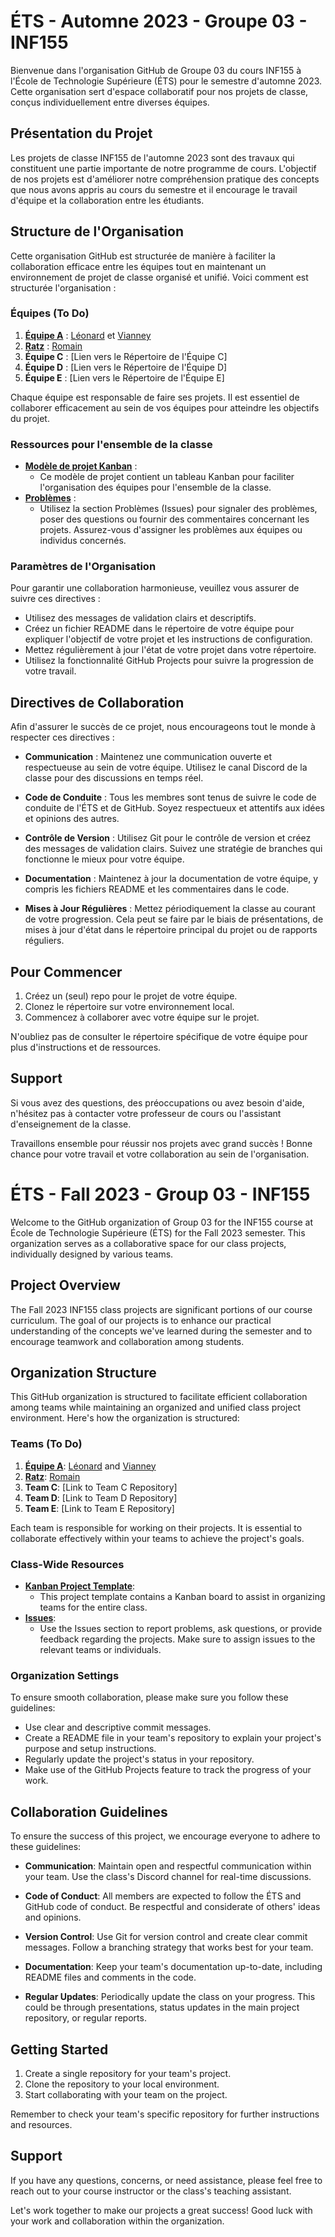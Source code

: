 # ÉTS - Automne 2023 - Groupe 03 - INF155

Bienvenue dans l'organisation GitHub de Groupe 03 du cours INF155 à l'École de Technologie Supérieure (ÉTS) pour le semestre d'automne 2023. Cette organisation sert d'espace collaboratif pour nos projets de classe, conçus individuellement entre diverses équipes.

## Présentation du Projet

Les projets de classe INF155 de l'automne 2023 sont des travaux qui constituent une partie importante de notre programme de cours. L'objectif de nos projets est d'améliorer notre compréhension pratique des concepts que nous avons appris au cours du semestre et il encourage le travail d'équipe et la collaboration entre les étudiants.

## Structure de l'Organisation

Cette organisation GitHub est structurée de manière à faciliter la collaboration efficace entre les équipes tout en maintenant un environnement de projet de classe organisé et unifié. Voici comment est structurée l'organisation :

### Équipes (To Do)

1. **[Équipe A](https://github.com/orgs/ETS-Fall-2023-GR03-INF155/teams/equipe-a)** : [Léonard](https://github.com/AdelnorAcmorux) et [Vianney](https://github.com/Vianpyro)
2. **[Ratz](https://github.com/orgs/ETS-Fall-2023-GR03-INF155/teams/ratz)** : [Romain](https://github.com/RomainBoiret)
3. **Équipe C** : [Lien vers le Répertoire de l'Équipe C]
4. **Équipe D** : [Lien vers le Répertoire de l'Équipe D]
5. **Équipe E** : [Lien vers le Répertoire de l'Équipe E]

Chaque équipe est responsable de faire ses projets. Il est essentiel de collaborer efficacement au sein de vos équipes pour atteindre les objectifs du projet.

### Ressources pour l'ensemble de la classe

- **[Modèle de projet Kanban](https://github.com/orgs/ETS-Fall-2023-GR03-INF155/projects/7)** :
  - Ce modèle de projet contient un tableau Kanban pour faciliter l'organisation des équipes pour l'ensemble de la classe.
- **[Problèmes](https://github.com/ETS-Fall-2023-GR03-INF155/.github/issues)** :
  - Utilisez la section Problèmes (Issues) pour signaler des problèmes, poser des questions ou fournir des commentaires concernant les projets. Assurez-vous d'assigner les problèmes aux équipes ou individus concernés.

### Paramètres de l'Organisation

Pour garantir une collaboration harmonieuse, veuillez vous assurer de suivre ces directives :

- Utilisez des messages de validation clairs et descriptifs.
- Créez un fichier README dans le répertoire de votre équipe pour expliquer l'objectif de votre projet et les instructions de configuration.
- Mettez régulièrement à jour l'état de votre projet dans votre répertoire.
- Utilisez la fonctionnalité GitHub Projects pour suivre la progression de votre travail.

## Directives de Collaboration

Afin d'assurer le succès de ce projet, nous encourageons tout le monde à respecter ces directives :

- **Communication** : Maintenez une communication ouverte et respectueuse au sein de votre équipe. Utilisez le canal Discord de la classe pour des discussions en temps réel.

- **Code de Conduite** : Tous les membres sont tenus de suivre le code de conduite de l'ÉTS et de GitHub. Soyez respectueux et attentifs aux idées et opinions des autres.

- **Contrôle de Version** : Utilisez Git pour le contrôle de version et créez des messages de validation clairs. Suivez une stratégie de branches qui fonctionne le mieux pour votre équipe.

- **Documentation** : Maintenez à jour la documentation de votre équipe, y compris les fichiers README et les commentaires dans le code.

- **Mises à Jour Régulières** : Mettez périodiquement la classe au courant de votre progression. Cela peut se faire par le biais de présentations, de mises à jour d'état dans le répertoire principal du projet ou de rapports réguliers.

## Pour Commencer

1. Créez un (seul) repo pour le projet de votre équipe.
2. Clonez le répertoire sur votre environnement local.
3. Commencez à collaborer avec votre équipe sur le projet.

N'oubliez pas de consulter le répertoire spécifique de votre équipe pour plus d'instructions et de ressources.

## Support

Si vous avez des questions, des préoccupations ou avez besoin d'aide, n'hésitez pas à contacter votre professeur de cours ou l'assistant d'enseignement de la classe.

Travaillons ensemble pour réussir nos projets avec grand succès ! Bonne chance pour votre travail et votre collaboration au sein de l'organisation.

# ÉTS - Fall 2023 - Group 03 - INF155

Welcome to the GitHub organization of Group 03 for the INF155 course at École de Technologie Supérieure (ÉTS) for the Fall 2023 semester. This organization serves as a collaborative space for our class projects, individually designed by various teams.

## Project Overview

The Fall 2023 INF155 class projects are significant portions of our course curriculum. The goal of our projects is to enhance our practical understanding of the concepts we've learned during the semester and to encourage teamwork and collaboration among students.

## Organization Structure

This GitHub organization is structured to facilitate efficient collaboration among teams while maintaining an organized and unified class project environment. Here's how the organization is structured:

### Teams (To Do)

1. **[Équipe A](https://github.com/orgs/ETS-Fall-2023-GR03-INF155/teams/equipe-a)**: [Léonard](https://github.com/AdelnorAcmorux) and [Vianney](https://github.com/Vianpyro)
2. **[Ratz](https://github.com/orgs/ETS-Fall-2023-GR03-INF155/teams/ratz)**: [Romain](https://github.com/RomainBoiret)
3. **Team C**: [Link to Team C Repository]
4. **Team D**: [Link to Team D Repository]
5. **Team E**: [Link to Team E Repository]

Each team is responsible for working on their projects. It is essential to collaborate effectively within your teams to achieve the project's goals.

### Class-Wide Resources

- **[Kanban Project Template](https://github.com/orgs/ETS-Fall-2023-GR03-INF155/projects/7)**:
  - This project template contains a Kanban board to assist in organizing teams for the entire class.
- **[Issues](https://github.com/ETS-Fall-2023-GR03-INF155/.github/issues)**:
  - Use the Issues section to report problems, ask questions, or provide feedback regarding the projects. Make sure to assign issues to the relevant teams or individuals.

### Organization Settings

To ensure smooth collaboration, please make sure you follow these guidelines:

- Use clear and descriptive commit messages.
- Create a README file in your team's repository to explain your project's purpose and setup instructions.
- Regularly update the project's status in your repository.
- Make use of the GitHub Projects feature to track the progress of your work.

## Collaboration Guidelines

To ensure the success of this project, we encourage everyone to adhere to these guidelines:

- **Communication**: Maintain open and respectful communication within your team. Use the class's Discord channel for real-time discussions.

- **Code of Conduct**: All members are expected to follow the ÉTS and GitHub code of conduct. Be respectful and considerate of others' ideas and opinions.

- **Version Control**: Use Git for version control and create clear commit messages. Follow a branching strategy that works best for your team.

- **Documentation**: Keep your team's documentation up-to-date, including README files and comments in the code.

- **Regular Updates**: Periodically update the class on your progress. This could be through presentations, status updates in the main project repository, or regular reports.

## Getting Started

1. Create a single repository for your team's project.
2. Clone the repository to your local environment.
3. Start collaborating with your team on the project.

Remember to check your team's specific repository for further instructions and resources.

## Support

If you have any questions, concerns, or need assistance, please feel free to reach out to your course instructor or the class's teaching assistant.

Let's work together to make our projects a great success! Good luck with your work and collaboration within the organization.
